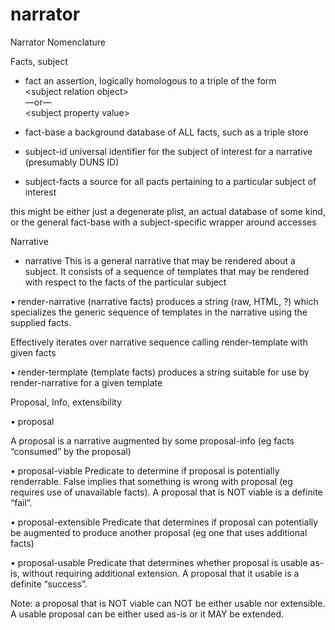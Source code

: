 # narrator

Narrator Nomenclature

Facts, subject

  *  fact
an assertion, logically homologous to a triple of the form
<br>\<subject relation object\> 
<br>  —or—
<br>\<subject property value\>

  *  fact-base
a background database of ALL facts, such as a triple store

  *  subject-id
universal identifier for the subject of interest for a narrative (presumably DUNS ID)

  *  subject-facts
a source for all pacts pertaining to a particular subject of interest

this might be either just a degenerate plist, an actual database of some kind, or the general fact-base with a subject-specific wrapper around accesses


Narrative

  * narrative
This is a general narrative that may be rendered about a subject.  It consists of a sequence of templates that may be rendered with respect to the facts of the particular subject

•	render-narrative (narrative facts)
produces a string (raw, HTML, ?) which specializes the generic sequence of templates in the narrative using the supplied facts.  

Effectively iterates over narrative sequence calling render-template with given facts

•	render-termplate (template facts)
produces a string suitable for use by render-narrative for a given template


Proposal, Info, extensibility

•	proposal

A proposal is a narrative augmented by some proposal-info (eg facts “consumed” by the proposal)

•	proposal-viable
Predicate to determine if proposal is potentially renderrable.  False implies that something is wrong with proposal (eg requires use of unavailable facts).  A proposal that is NOT viable is a definite “fail”.

•	proposal-extensible
Predicate that determines if proposal can potentially be augmented to produce another proposal (eg one that uses additional facts)

•	proposal-usable
Predicate that determines whether proposal is usable as-is, without requiring additional extension.  A proposal that it usable is a definite “success”.

Note: a proposal that is NOT viable can NOT be either usable nor extensible.  A usable proposal can be either used as-is or it MAY be extended.








